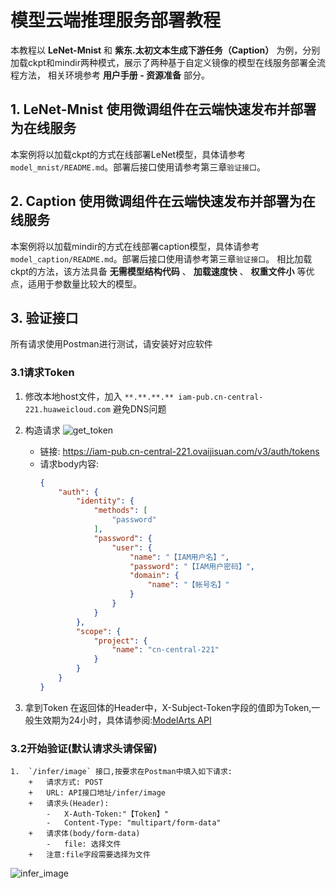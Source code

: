 # 模型云端推理服务部署教程

本教程以 **LeNet-Mnist** 和 **紫东.太初文本生成下游任务（Caption）** 为例，分别加载ckpt和mindir两种模式，展示了两种基于自定义镜像的模型在线服务部署全流程方法，
相关环境参考 **用户手册 - 资源准备** 部分。

## 1. LeNet-Mnist 使用微调组件在云端快速发布并部署为在线服务

本案例将以加载ckpt的方式在线部署LeNet模型，具体请参考`model_mnist/README.md`。部署后接口使用请参考第三章`验证接口`。

## 2. Caption 使用微调组件在云端快速发布并部署为在线服务

本案例将以加载mindir的方式在线部署caption模型，具体请参考`model_caption/README.md`。部署后接口使用请参考第三章`验证接口`。 相比加载ckpt的方法，该方法具备 **无需模型结构代码** 、 **加载速度快** 、 **权重文件小** 等优点，适用于参数量比较大的模型。


## 3. 验证接口

所有请求使用Postman进行测试，请安装好对应软件

### 3.1请求Token

1. 修改本地host文件，加入 `**.**.**.** iam-pub.cn-central-221.huaweicloud.com` 避免DNS问题

2.  构造请求
    ![get_token](doc/get_token.png)
    
    +   链接: https://iam-pub.cn-central-221.ovaijisuan.com/v3/auth/tokens
    +   请求body内容:
        ```json
        {
            "auth": {
                "identity": {
                    "methods": [
                        "password"
                    ],
                    "password": {
                        "user": {
                            "name": "【IAM用户名】",
                            "password": "【IAM用户密码】",
                            "domain": {
                                "name": "【帐号名】"
                            }
                        }
                    }
                },
                "scope": {
                    "project": {
                        "name": "cn-central-221"
                    }
                }
            }
        }
        ```
    
3.  拿到Token
    在返回体的Header中，X-Subject-Token字段的值即为Token,一般生效期为24小时，具体请参阅:[ModelArts API](https://docs.ovaijisuan.com/zh-cn/api/modelarts/modelarts_03_0139.html)


### 3.2开始验证(默认请求头请保留)


    1.  `/infer/image` 接口,按要求在Postman中填入如下请求:
        +   请求方式: POST
        +   URL: API接口地址/infer/image
        +   请求头(Header):
            -   X-Auth-Token:"【Token】"
            -   Content-Type: "multipart/form-data"
        +   请求体(body/form-data)
            -   file: 选择文件
        +   注意:file字段需要选择为文件
![infer_image](doc/infer_image.png)
